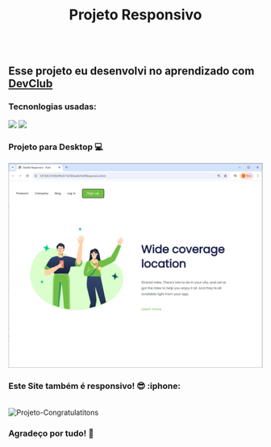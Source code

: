 <h1 align="center"> Projeto Responsivo</h1>
<br><br>
<h2>Esse projeto eu desenvolvi no aprendizado com <a href="http://rodolfomori.com.br/devclub">DevClub</a></h2>
<h3>Tecnonlogias usadas:</h3>
<img src="https://img.shields.io/badge/HTML5-E34F26?style=for-the-badge&logo=html5&logoColor=white" width:300px  />
<img src="https://img.shields.io/badge/CSS3-1572B6?style=for-the-badge&logo=css3&logoColor=white" width::300px;/>
<h3>Projeto para Desktop 💻</h3>
<img src="https://github.com/AlexDevForever/Projeto-Wide-Coverage/blob/master/img/Desktop-Wide-Coverage.jpg" alt-"Desktop-img"/>
<h3>Este Site também é responsivo! 😎 :iphone:</h3>
<br>
<img src="https://github.com/AlexDevForever/Projetos-Responsivos/blob/main/img/Congratulation-cell.png" alt="Projeto-Congratulatitons" />
<br>
<h3>Agradeço por tudo! 🙏</h3>
